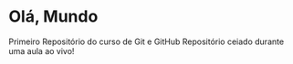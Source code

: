# Olá, Mundo
 Primeiro Repositório do curso de Git e GitHub
 Repositório ceiado durante uma aula ao vivo!
